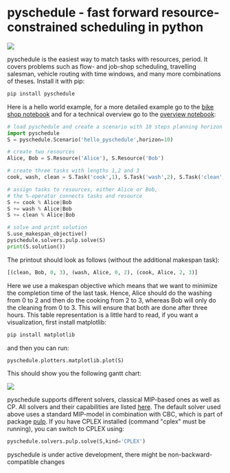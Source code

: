# pyschedule - fast forward resource-constrained scheduling in python

![](https://github.com/timnon/pyschedule/blob/master/pics/gantt.png)

pyschedule is the easiest way to match tasks with resources, period. It covers problems such as flow- and job-shop scheduling, travelling salesman, vehicle routing with time windows, and many more combinations of theses. Install it with pip:

```python
pip install pyschedule
```

Here is a hello world example, for a more detailed example go to the <a href="https://github.com/timnon/pyschedule/blob/master/examples/bike-shop.ipynb">bike shop notebook</a> and for a technical overview go to the <a href="https://github.com/timnon/pyschedule/blob/master/docs/pyschedule-overview.ipynb">overview notebook</a>:

```python
# load pyschedule and create a scenario with 10 steps planning horizon
import pyschedule
S = pyschedule.Scenario('hello_pyschedule',horizon=10)

# create two resources
Alice, Bob = S.Resource('Alice'), S.Resource('Bob')

# create three tasks with lengths 1,2 and 3
cook, wash, clean = S.Task('cook',1), S.Task('wash',2), S.Task('clean',3)

# assign tasks to resources, either Alice or Bob,
# the %-operator connects tasks and resource
S += cook % Alice|Bob
S += wash % Alice|Bob
S += clean % Alice|Bob

# solve and print solution
S.use_makespan_objective()
pyschedule.solvers.pulp.solve(S)
print(S.solution())
```

The printout should look as follows (without the additional makespan task):

```python
[(clean, Bob, 0, 3), (wash, Alice, 0, 2), (cook, Alice, 2, 3)]
```

Here we use a makespan objective which means that we want to minimize the completion time of the last task. Hence, Alice should do the washing from 0 to 2 and then do the cooking from 2 to 3, whereas Bob will only do the cleaning from 0 to 3. This will ensure that both are done after three hours. This table representation is a little hard to read, if you want a visualization, first install matplotlib:

```python
pip install matplotlib
```

and then you can run:

```python
pyschedule.plotters.matplotlib.plot(S)
```

This should show you the following gantt chart:

![](https://github.com/timnon/pyschedule/blob/master/pics/hello-pyschedule.png)

pyschedule supports different solvers, classical MIP-based ones as well as CP. All solvers and their capabilities are listed <a href="https://github.com/timnon/pyschedule/wiki/Overview">here</a>. The default solver used above uses a standard MIP-model in combination with CBC, which is part of package <a href="https://pypi.python.org/pypi/PuLP">pulp</a>. If you have CPLEX installed (command "cplex" must be running), you can switch to CPLEX using:

```python
pyschedule.solvers.pulp.solve(S,kind='CPLEX')
```

pyschedule is under active development, there might be non-backward-compatible changes


